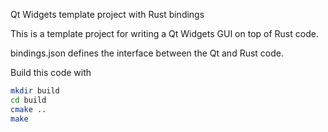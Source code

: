 Qt Widgets template project with Rust bindings

This is a template project for writing a Qt Widgets GUI on top of Rust code.

bindings.json defines the interface between the Qt and Rust code.

Build this code with

```bash
mkdir build
cd build
cmake ..
make
```
